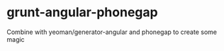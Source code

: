 grunt-angular-phonegap
======================

Combine with yeoman/generator-angular and phonegap to create some magic

